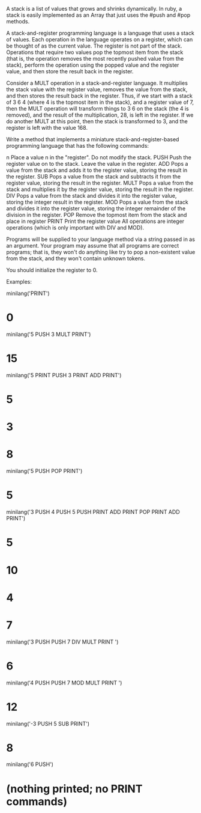 A stack is a list of values that grows and shrinks dynamically. In ruby, a stack is easily implemented as an Array that just uses the #push and #pop methods.

A stack-and-register programming language is a language that uses a stack of values. Each operation in the language operates on a register, which can be thought of as the current value. The register is not part of the stack. Operations that require two values pop the topmost item from the stack (that is, the operation removes the most recently pushed value from the stack), perform the operation using the popped value and the register value, and then store the result back in the register.

Consider a MULT operation in a stack-and-register language. It multiplies the stack value with the register value, removes the value from the stack, and then stores the result back in the register. Thus, if we start with a stack of 3 6 4 (where 4 is the topmost item in the stack), and a register value of 7, then the MULT operation will transform things to 3 6 on the stack (the 4 is removed), and the result of the multiplication, 28, is left in the register. If we do another MULT at this point, then the stack is transformed to 3, and the register is left with the value 168.

Write a method that implements a miniature stack-and-register-based programming language that has the following commands:

n Place a value n in the "register". Do not modify the stack.
PUSH Push the register value on to the stack. Leave the value in the register.
ADD Pops a value from the stack and adds it to the register value, storing the result in the register.
SUB Pops a value from the stack and subtracts it from the register value, storing the result in the register.
MULT Pops a value from the stack and multiplies it by the register value, storing the result in the register.
DIV Pops a value from the stack and divides it into the register value, storing the integer result in the register.
MOD Pops a value from the stack and divides it into the register value, storing the integer remainder of the division in the register.
POP Remove the topmost item from the stack and place in register
PRINT Print the register value
All operations are integer operations (which is only important with DIV and MOD).

Programs will be supplied to your language method via a string passed in as an argument. Your program may assume that all programs are correct programs; that is, they won't do anything like try to pop a non-existent value from the stack, and they won't contain unknown tokens.

You should initialize the register to 0.

Examples:

minilang('PRINT')
# 0

minilang('5 PUSH 3 MULT PRINT')
# 15

minilang('5 PRINT PUSH 3 PRINT ADD PRINT')
# 5
# 3
# 8

minilang('5 PUSH POP PRINT')
# 5

minilang('3 PUSH 4 PUSH 5 PUSH PRINT ADD PRINT POP PRINT ADD PRINT')
# 5
# 10
# 4
# 7

minilang('3 PUSH PUSH 7 DIV MULT PRINT ')
# 6

minilang('4 PUSH PUSH 7 MOD MULT PRINT ')
# 12

minilang('-3 PUSH 5 SUB PRINT')
# 8

minilang('6 PUSH')
# (nothing printed; no PRINT commands)






